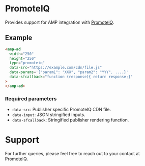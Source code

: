 <!---
 Copyright 2019 The AMP HTML Authors. All Rights Reserved.

 Licensed under the Apache License, Version 2.0 (the "License");
 you may not use this file except in compliance with the License.
 You may obtain a copy of the License at

      http://www.apache.org/licenses/LICENSE-2.0

 Unless required by applicable law or agreed to in writing, software
 distributed under the License is distributed on an "AS-IS" BASIS,
 WITHOUT WARRANTIES OR CONDITIONS OF ANY KIND, either express or implied.
 See the License for the specific language governing permissions and
 limitations under the License.
-->

# PromoteIQ

Provides support for AMP integration with [PromoteIQ](https://www.promoteiq.com/).

## Example

```html
<amp-ad
  width="250"
  height="250"
  type="promoteiq"
  data-src="https://example.com/cdn/file.js"
  data-params='{"param1": "XXX", "param2": "YYY", ....}'
  data-sfcallback="function (response){ return response;}"
>
</amp-ad>
```

### Required parameters

-   `data-src`: Publisher specific PromoteIQ CDN file.
-   `data-input`: JSON stringified inputs.
-   `data-sfcallback`: Stringified publisher rendering function.

# Support

For further queries, please feel free to reach out to your contact at PromoteIQ.
